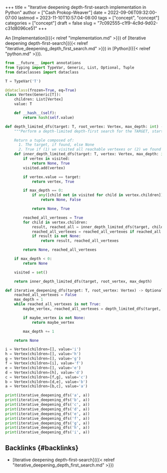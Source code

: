 +++
title = "Iterative deepening depth-first-search implementation in Python"
author = ["Cash Prokop-Weaver"]
date = 2022-09-06T09:32:00-07:00
lastmod = 2023-11-10T10:57:04-08:00
tags = ["concept", "concept"]
categories = ["concept"]
draft = false
slug = "7c092555-c1f9-4c9d-9d02-c31d8096ce51"
+++

An [Implementation]({{< relref "implementation.md" >}}) of [Iterative deepening depth-first-search]({{< relref "iterative_deepening_depth_first_search.md" >}}) in [Python]({{< relref "python.md" >}}).

```python
from __future__ import annotations
from typing import TypeVar, Generic, List, Optional, Tuple
from dataclasses import dataclass

T = TypeVar('T')

@dataclass(frozen=True, eq=True)
class Vertex(Generic[T]):
    children: List[Vertex]
    value: T

    def __hash__(self):
        return hash(self.value)

def depth_limited_dfs(target: T, root_vertex: Vertex, max_depth: int) -> Tuple[Optional[T], bool]:
    """Perform a depth-limited depth-first search for the TARGET, starting from ROOT_VERTEX.

    Return a tuple composed of:
      1. The target, if found, else None
      2. True if (1) we visited all reachable vertexes or (2) we found the target, else False"""
    def inner_depth_limited_dfs(target: T, vertex: Vertex, max_depth: int) -> Tuple[Optional[T], bool]:
        if vertex in visited:
            return None, True
        visited.add(vertex)

        if vertex.value == target:
            return vertex, True

        if max_depth == 0:
            if any([child not in visited for child in vertex.children]):
                return None, False

            return None, True

        reached_all_vertexes = True
        for child in vertex.children:
            result, reached_all = inner_depth_limited_dfs(target, child, max_depth - 1)
            reached_all_vertexes = reached_all_vertexes if reached_all is True else False
            if result is not None:
                return result, reached_all_vertexes

        return None, reached_all_vertexes

    if max_depth < 0:
        return None

    visited = set()

    return inner_depth_limited_dfs(target, root_vertex, max_depth)

def iterative_deepening_dfs(target: T, root_vertex: Vertex) -> Optional[T]:
    reached_all_vertexes = False
    max_depth = 1
    while reached_all_vertexes is not True:
        maybe_vertex, reached_all_vertexes = depth_limited_dfs(target, root_vertex, max_depth)

        if maybe_vertex is not None:
            return maybe_vertex

        max_depth += 1

    return None

i = Vertex(children=[], value='i')
h = Vertex(children=[], value='h')
g = Vertex(children=[], value='g')
f = Vertex(children=[i], value='f')
e = Vertex(children=[], value='e')
d = Vertex(children=[h], value='d')
c = Vertex(children=[f,g], value='c')
b = Vertex(children=[d,e], value='b')
a = Vertex(children=[b,c], value='a')

print(iterative_deepening_dfs('a', a))
print(iterative_deepening_dfs('b', a))
print(iterative_deepening_dfs('c', a))
print(iterative_deepening_dfs('d', a))
print(iterative_deepening_dfs('e', a))
print(iterative_deepening_dfs('f', a))
print(iterative_deepening_dfs('g', a))
print(iterative_deepening_dfs('h', a))
print(iterative_deepening_dfs('i', a))
```


## Backlinks {#backlinks}

-   [Iterative deepening depth-first-search]({{< relref "iterative_deepening_depth_first_search.md" >}})
